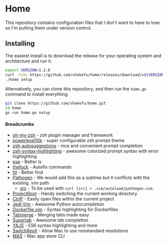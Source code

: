 # Home

This repository contains configuration files that I don't want to have to lose
so I'm putting them under version control.

## Installing

The easiest install is to download the release for your operating system
and architecture and run it.

```bash
export VERSION=1.2.0
curl -fsSL https://github.com/shakefu/home/releases/download/v${VERSION}/home-v${VERSION}-darwin-amd64.tar.gz | tar xz > home
./home setup
```

Alternatively, you can clone this repository, and then run the `home.go`
command to install everything.

```bash
git clone https://github.com/shakefu/home.git
cd home
go run home.go setup
```

#### Breadcrumbs

- [oh-my-zsh](https://ohmyz.sh/) - zsh plugin manager and framework
- [powerlevel10k](https://github.com/romkatv/powerlevel10k) - super
  configurable zsh prompt theme
- [zsh-autosuggestions](https://github.com/zsh-users/zsh-autosuggestions) -
  nice and convenient prompt completion
- [zsh-syntax-highlighting](https://github.com/zsh-users/zsh-syntax-highlighting) -
  awesome colorized prompt syntax with error highlighting
- [exa](https://the.exa.website/) - Better ls 
- [thefuck](https://github.com/nvbn/thefuck) - Autofix commands
- [fd](https://github.com/sharkdp/fd) - Better find
- [Pathogen](https://github.com/tpope/vim-pathogen) - We would add this as a
  subtree but it conflicts with the existing .vim path
  - [src](https://raw.githubusercontent.com/tpope/vim-pathogen/master/autoload/pathogen.vim) -
    To be used with `curl [src] > .vim/autoload/pathogen.vim`.
- [ProjectRoot](https://github.com/dbakker/vim-projectroot) - Handy switching
  the current working directory
- [CtrlP](https://github.com/ctrlpvim/ctrlp.vim) - Easily open files within the
  current project
- [Jedi Vim](https://github.com/davidhalter/jedi-vim) - Awesome Python
  autocompletion
- [Dockerfile.vim](https://github.com/ekalinin/Dockerfile.vim) - Syntax
  highlighting for Dockerfiles
- [Tabmerge](https://github.com/vim-scripts/Tabmerge) - Merging tabs made easy
- [Supertab](https://github.com/ervandew/supertab) - Awesome tab completion
- [YAJS](https://github.com/othree/yajs.vim) - ES6 syntax highlighting and more
- [SwitchResX](https://www.madrau.com/) - Allow Mac to use nonstandard resolutions
- [MAS](https://github.com/mas-cli/mas) - Mac app store CLI
